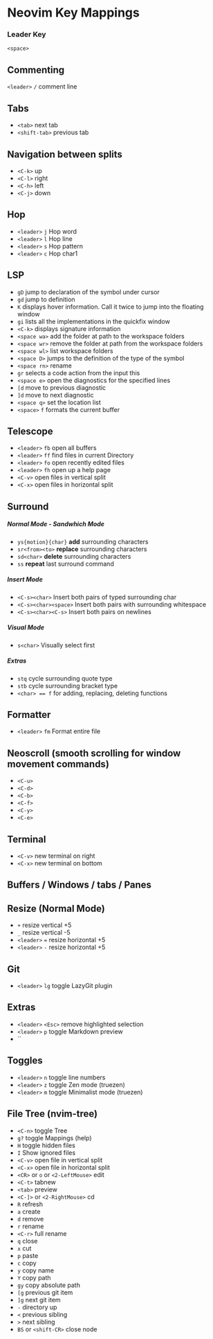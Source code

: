 # Neovim Key Mappings

### Leader Key
`<space>`

## Commenting
`<leader>` `/` comment line

## Tabs
- `<tab>` next tab
- `<shift-tab>` previous tab

## Navigation between splits
- `<C-k>` up
- `<C-l>` right
- `<C-h>` left
- `<C-j>` down

## Hop
- `<leader>` `j` Hop word
- `<leader>` `l` Hop line
- `<leader>` `s` Hop pattern
- `<leader>` `c` Hop char1


## LSP
- `gD` jump to declaration of the symbol under cursor
- `gd` jump to definition
- `K` displays hover information. Call it twice to jump into the floating window
- `gi` lists all the implementations in the quickfix window 
- `<C-k>` displays signature information
- `<space wa>` add the folder at path to the workspace folders
- `<space wr>` remove the folder at path from the workspace folders
- `<space wl>` list workspace folders
- `<space D>` jumps to the definition of the type of the symbol
- `<space rn>` rename
- `gr` selects a code action from the input this
- `<space e>` open the diagnostics for the specified lines
- `[d` move to previous diagnostic
- `]d` move to next diagnostic
- `<space q>` set the location list
- `<space>` `f` formats the current buffer

## Telescope
- `<leader>` `fb` open all buffers
- `<leader>` `ff` find files in current Directory
- `<leader>` `fo` open recently edited files
- `<leader>` `fh` open up a help page
- `<C-v>` open files in vertical split
- `<C-x>` open files in horizontal split

## Surround
##### Normal Mode - Sandwhich Mode
- `ys{motion}{char}` **add** surrounding characters
- `sr<from><to>` **replace** surrounding characters
- `sd<char>` **delete** surrounding characters
- `ss` **repeat** last surround command

##### Insert Mode
- `<C-s><char>` Insert both pairs of typed surrounding char
- `<C-s><char><space>` Insert both pairs with surrounding whitespace
- `<C-s><char><C-s>` Insert both pairs on newlines

##### Visual Mode
- `s<char>` Visually select first

##### Extras
- `stq` cycle surrounding quote type
- `stb` cycle surrounding bracket type
- `<char> == f` for adding, replacing, deleting functions


## Formatter
- `<leader>` `fm` Format entire file

## Neoscroll (smooth scrolling for window movement commands)
- `<C-u>`
- `<C-d>`
- `<C-b>`
- `<C-f>`
- `<C-y>`
- `<C-e>`

## Terminal
- `<C-v>` new terminal on right
- `<C-x>` new terminal on bottom
<!-- - `<C-t>` `t` new terminal in a new tab -->

## Buffers / Windows / tabs / Panes
## Resize (Normal Mode)
- `+` resize vertical +5
- `_` resize vertical -5
- `<leader>` `=` resize horizontal +5
- `<leader>` `-` resize horizontal +5

## Git
- `<leader>` `lg` toggle LazyGit plugin

## Extras
- `<leader>` `<Esc>` remove highlighted selection
- `<leader>` `p` toggle Markdown preview
- ``

## Toggles
- `<leader>` `n` toggle line numbers
- `<leader>` `z` toggle Zen mode (truezen)
- `<leader>` `m` toggle Minimalist mode (truezen)

## File Tree (nvim-tree)
- `<C-n>` toggle Tree
- `g?` toggle Mappings (help)
- `H` toggle hidden files
- `I` Show ignored files
- `<C-v>` open file in vertical split
- `<C-x>` open file in horizontal split
- `<CR>` or `o` or `<2-LeftMouse>` edit
- `<C-t>` tabnew
- `<tab>` preview
- `<C-]>` or `<2-RightMouse>` cd
- `R` refresh
- `a` create
- `d` remove
- `r` rename
- `<C-r>` full rename
- `q` close
- `x` cut
- `p` paste
- `c` copy
- `y` copy name
- `Y` copy path
- `gy` copy absolute path
- `[g` previous git item
- `]g` next git item
- `-` directory up
- `<` previous sibling
- `>` next sibling
- `BS` or `<shift-CR>` close node
